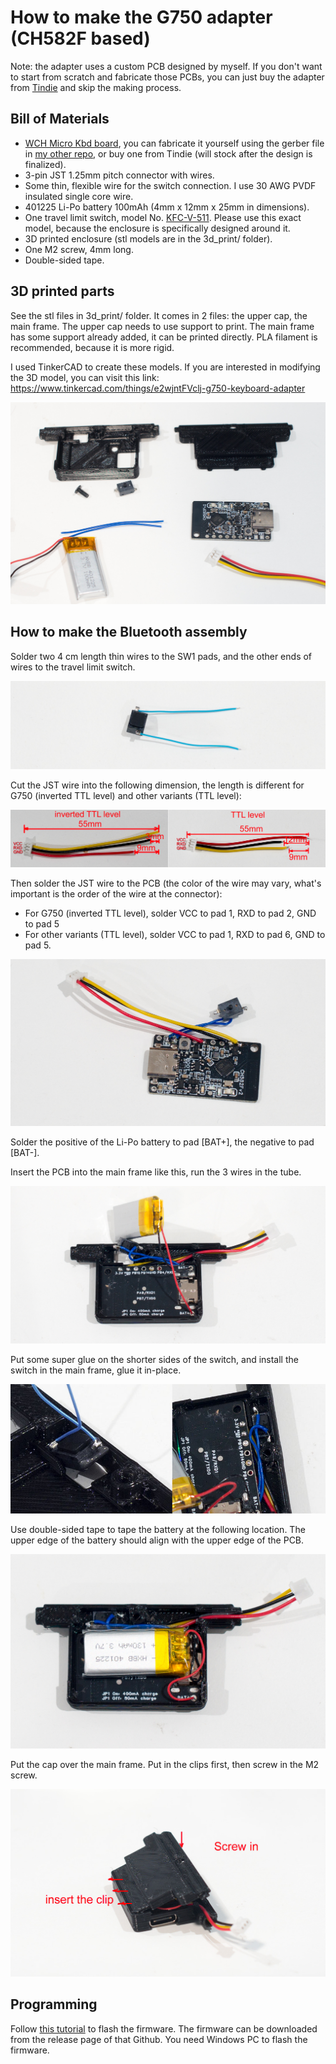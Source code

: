 # How to make the G750 adapter (CH582F based)

Note: the adapter uses a custom PCB designed by myself. If you don't want to start from scratch and fabricate those PCBs, you can just buy the adapter from [Tindie](https://www.tindie.com/products/36279/) and skip the making process.

Bill of Materials
----------
- [WCH Micro Kbd board](https://github.com/pymo/wch_micro_kbd/), you can fabricate it yourself using the gerber file in [my other repo](https://github.com/pymo/wch_micro_kbd/tree/main/pcb/), or buy one from Tindie (will stock after the design is finalized).
- 3-pin JST 1.25mm pitch connector with wires.
- Some thin, flexible wire for the switch connection. I use 30 AWG PVDF insulated single core wire.
- 401225 Li-Po battery 100mAh (4mm x 12mm x 25mm in dimensions).
- One travel limit switch, model No. [KFC-V-511](https://www.aliexpress.com/item/3256802435427161.html). Please use this exact model, because the enclosure is specifically designed around it.
- 3D printed enclosure (stl models are in the 3d_print/ folder).
- One M2 screw, 4mm long.
- Double-sided tape.

3D printed parts
----------------
See the stl files in 3d_print/ folder. It comes in 2 files: the upper cap, the main frame. The upper cap needs to use support to print. The main frame has some support already added, it can be printed directly. PLA filament is recommended, because it is more rigid.

I used TinkerCAD to create these models. If you are interested in modifying the 3D model, you can visit this link: https://www.tinkercad.com/things/e2wjntFVclj-g750-keyboard-adapter

![Printed parts before assembly](/images/3d_print.jpg "Printed parts before assembly")

How to make the Bluetooth assembly
-------------------

Solder two 4 cm length thin wires to the SW1 pads, and the other ends of wires to the travel limit switch.

![wiring pic](/images/wiring1.jpg)

Cut the JST wire into the following dimension, the length is different for G750 (inverted TTL level) and other variants (TTL level):

![wiring pic](/images/wiring2.jpg)

Then solder the JST wire to the PCB (the color of the wire may vary, what's important is the order of the wire at the connector):
 - For G750 (inverted TTL level), solder VCC to pad 1, RXD to pad 2, GND to pad 5
 - For other variants (TTL level), solder VCC to pad 1, RXD to pad 6, GND to pad 5.

![wiring pic](/images/wiring3.jpg)

Solder the positive of the Li-Po battery to pad [BAT+], the negative to pad [BAT-].

Insert the PCB into the main frame like this, run the 3 wires in the tube.

![wiring pic](/images/wiring4.jpg)

Put some super glue on the shorter sides of the switch, and install the switch in the main frame, glue it in-place.

![wiring pic](/images/glue_switch.jpg)

Use double-sided tape to tape the battery at the following location. The upper edge of the battery should align with the upper edge of the PCB.

![Glue the switch](/images/wiring5.jpg)

Put the cap over the main frame. Put in the clips first, then screw in the M2 screw.

![wiring pic](/images/cap.jpg)

Programming
-----------
Follow [this tutorial](https://github.com/pymo/wch_micro_kbd/blob/main/doc/wch_isp_tool.md) to flash the firmware. The firmware can be downloaded from the release page of that Github. You need Windows PC to flash the firmware.


